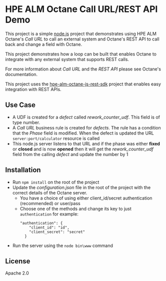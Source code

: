 # HPE ALM Octane Call URL/REST API Demo

This project is a simple [node.js](http://nodejs.org) project that demonstrates using HPE ALM Octane's *Call URL* to call
an external system and Octane's REST API to call back and change a field with Octane.

This project demonstrates how a loop can be built that enables Octane to integrate with any external system that supports
REST calls.

For more information about *Call URL* and the *REST API* please see Octane's documentation.

This project uses the [hpe-alm-octane-js-rest-sdk](https://github.com/HPSoftware/alm-octane-js-rest-sdk) project that enables
easy integration with REST APIs.

## Use Case
* A UDF is created for a *defect* called *rework_counter_udf*.  This field is of type number.
* A *Call URL* business rule is created for *defects*.  The rule has a condition that the *Phase* field is modified. 
 When the defect is updated the URL `server:port/calculator` resource is called
* This node.js server listens to that URL and if the phase was either **fixed** or **closed** and is now **opened** then 
it will get the *rework_counter_udf* field from the calling *defect* and update the number by 1

## Installation
* Run `npm install` on the root of the project
* Update the *configuration.json* file in the root of the project with the correct details of the Octane server.
  * You have a choice of using either client_id/secret authentication (recommended) or user/pass
  * Choose one of the methods and change its key to just `authentication` for example:
    ```
    "authentication": {
        "client_id": "id",
        "client_secret": "secret"
      }   
    ```
* Run the server using the `node bin\www` command

## License
Apache 2.0